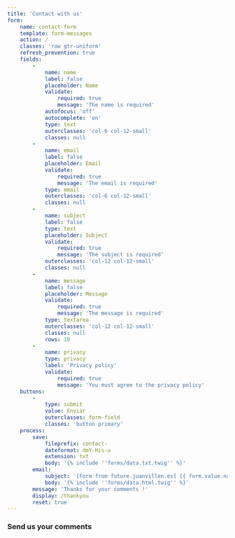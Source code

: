 ```yaml
---
title: 'Contact with us'
form:
    name: contact-form
    template: form-messages
    action: /
    classes: 'row gtr-uniform'
    refresh_prevention: true
    fields:
        -
            name: name
            label: false
            placeholder: Name
            validate:
                required: true
                message: 'The name is required'
            autofocus: 'off'
            autocomplete: 'on'
            type: text
            outerclasses: 'col-6 col-12-small'
            classes: null
        -
            name: email
            label: false
            placeholder: Email
            validate:
                required: true
                message: 'The email is required'
            type: email
            outerclasses: 'col-6 col-12-small'
            classes: null
        -
            name: subject
            label: false
            type: text
            placeholder: Subject
            validate:
                required: true
                message: 'The subject is required'
            outerclasses: 'col-12 col-12-small'
            classes: null
        -
            name: message
            label: false
            placeholder: Message
            validate:
                required: true
                message: 'The message is required'
            type: textarea
            outerclasses: 'col-12 col-12-small'
            classes: null
            rows: 10
        -
            name: privacy
            type: privacy
            label: 'Privacy policy'
            validate:
                required: true
                message: 'You must agree to the privacy policy'
    buttons:
        -
            type: submit
            value: Enviar
            outerclasses: form-field
            classes: 'button primary'
    process:
        save:
            fileprefix: contact-
            dateformat: dmY-His-u
            extension: txt
            body: '{% include ''forms/data.txt.twig'' %}'
        email:
            subject: '[Form from future.juanvillen.es] {{ form.value.name|e }}'
            body: '{% include ''forms/data.html.twig'' %}'
        message: 'Thanks for your comments !'
        display: /thankyou
        reset: true
---
```


<h3>Send us your comments</h3>